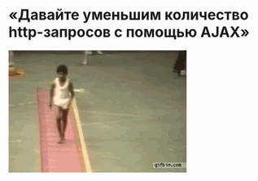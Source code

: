 # «Давайте уменьшим количество http-запросов с помощью AJAX»

![«Давайте уменьшим количество http-запросов с помощью AJAX»](../images/208aee70-6569-4b42-bffb-06202ff789e2.gif)
